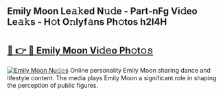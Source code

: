## Emily Moon Le𝚊𝚔ed N𝚞𝚍e - Part-nFg Vi𝚍eo Le𝚊𝚔s - H𝚘t O𝚗lyf𝚊ns Ph𝚘tos h2I4H

# <h2><a href="http://hf1zfgo.feru.top/?c=Emily+Moon">🔗 👉 🔴 Emily Moon Vi𝚍𝚎o Ph𝚘t𝚘𝚜</a></h2>

[![Emily Moon Nu𝚍𝚎s](https://i.imgur.com/0TWrTi3.gif)](http://hf1zfgo.feru.top/?c=Emily+Moon)
Online personality Emily Moon sharing dance and lifestyle content. The media plays Emily Moon a significant role in shaping the perception of public figures. 

